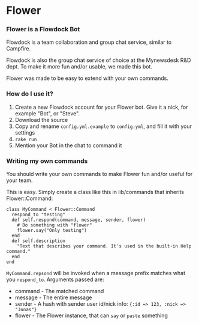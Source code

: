 # Flower

### Flower is a Flowdock Bot

Flowdock is a team collaboration and group chat service, similar to Campfire.

Flowdock is also the group chat service of choice at the Mynewsdesk R&D dept. To make it more fun and/or usable, we made this bot.

Flower was made to be easy to extend with your own commands.

### How do I use it?

1. Create a new Flowdock account for your Flower bot. Give it a nick, for example "Bot", or "Steve".
2. Download the source
3. Copy and rename `config.yml.example` to `config.yml`, and fill it with your settings
4. `rake run`
5. Mention your Bot in the chat to command it

### Writing my own commands

You should write your own commands to make Flower fun and/or useful for your team.

This is easy. Simply create a class like this in lib/commands that inherits Flower::Command:

    class MyCommand < Flower::Command
      respond_to "testing"
      def self.respond(command, message, sender, flower)
        # Do something with "flower"
        flower.say("Only testing")
      end
      def self.description
        "Text that describes your command. It's used in the built-in Help command."
      end
    end

`MyCommand.repsond` will be invoked when a message prefix matches what you `respond_to`. Arguments passed are:

* command - The matched command
* message - The entire message
* sender - A hash with sender user id/nick info: `{:id => 123, :nick => "Jonas"}`
* flower - The Flower instance, that can `say` or `paste` something